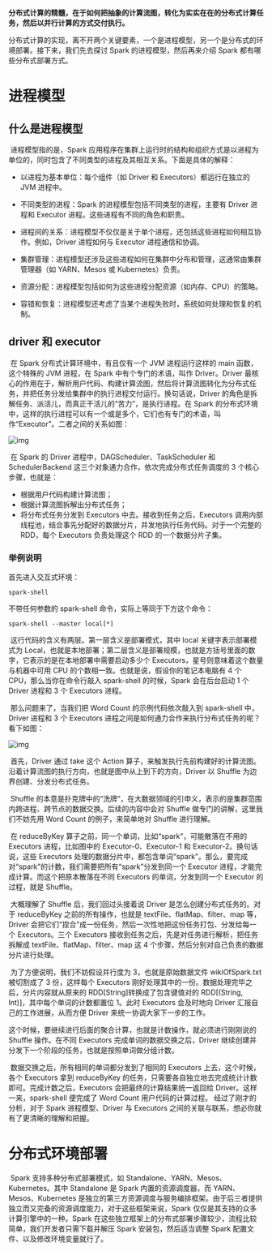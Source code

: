 ​	**分布式计算的精髓，在于如何把抽象的计算流图，转化为实实在在的分布式计算任务，然后以并行计算的方式交付执行。**

​	分布式计算的实现，离不开两个关键要素，一个是进程模型，另一个是分布式的环境部署。接下来，我们先去探讨 Spark 的进程模型，然后再来介绍 Spark 都有哪些分布式部署方式。

# 进程模型

## 什么是进程模型

​	进程模型指的是，Spark 应用程序在集群上运行时的结构和组织方式是以进程为单位的，同时包含了不同类型的进程及其相互关系。下面是具体的解释：

- 以进程为基本单位：每个组件（如 Driver 和 Executors）都运行在独立的 JVM 进程中。

- 不同类型的进程：Spark 的进程模型包括不同类型的进程，主要有 Driver 进程和 Executor 进程。这些进程有不同的角色和职责。

- 进程间的关系：进程模型不仅仅是关于单个进程，还包括这些进程如何相互协作。例如，Driver 进程如何与 Executor 进程通信和协调。

- 集群管理：进程模型还涉及这些进程如何在集群中分布和管理，这通常由集群管理器（如 YARN、Mesos 或 Kubernetes）负责。
- 资源分配：进程模型包括如何为这些进程分配资源（如内存、CPU）的策略。
- 容错和恢复：进程模型还考虑了当某个进程失败时，系统如何处理和恢复的机制。

## driver 和 executor

​	在 Spark 分布式计算环境中，有且仅有一个 JVM 进程运行这样的 main 函数，这个特殊的 JVM 进程，在 Spark 中有个专门的术语，叫作 Driver。Driver 最核心的作用在于，解析用户代码、构建计算流图，然后将计算流图转化为分布式任务，并把任务分发给集群中的执行进程交付运行。换句话说，Driver 的角色是拆解任务、派活儿，而真正干活儿的“苦力”，是执行进程。在 Spark 的分布式环境中，这样的执行进程可以有一个或是多个，它们也有专门的术语，叫作“Executor”。二者之间的关系如图：

![img](https://static001.geekbang.org/resource/image/de/36/de80376be9c39600ab7c4cc109c8f336.jpg?wh=1920x1503)

​	在 Spark 的 Driver 进程中，DAGScheduler、TaskScheduler 和 SchedulerBackend 这三个对象通力合作，依次完成分布式任务调度的 3 个核心步骤，也就是：

 - 根据用户代码构建计算流图；
 -  根据计算流图拆解出分布式任务；
 -  将分布式任务分发到 Executors 中去。接收到任务之后，Executors 调用内部线程池，结合事先分配好的数据分片，并发地执行任务代码。对于一个完整的 RDD，每个 Executors 负责处理这个 RDD 的一个数据分片子集。

### 举例说明

首先进入交互式环境：

```
spark-shell
```

不带任何参数的 spark-shell 命令，实际上等同于下方这个命令：

```
spark-shell --master local[*]
```

​	这行代码的含义有两层。第一层含义是部署模式，其中 local 关键字表示部署模式为 Local，也就是本地部署；第二层含义是部署规模，也就是方括号里面的数字，它表示的是在本地部署中需要启动多少个 Executors，星号则意味着这个数量与机器中可用 CPU 的个数相一致。也就是说，假设你的笔记本电脑有 4 个 CPU，那么当你在命令行敲入 spark-shell 的时候，Spark 会在后台启动 1 个 Driver 进程和 3 个 Executors 进程。

​	那么问题来了，当我们把 Word Count 的示例代码依次敲入到 spark-shell 中，Driver 进程和 3 个 Executors 进程之间是如何通力合作来执行分布式任务的呢？看下如图：

![img](https://static001.geekbang.org/resource/image/b0/22/b05139c82a7882a5b3b3074f3be50d22.jpg?wh=1920x952)

​	首先，Driver 通过 take 这个 Action 算子，来触发执行先前构建好的计算流图。沿着计算流图的执行方向，也就是图中从上到下的方向，Driver 以 Shuffle 为边界创建、分发分布式任务。

​	Shuffle 的本意是扑克牌中的“洗牌”，在大数据领域的引申义，表示的是集群范围内跨进程、跨节点的数据交换。后续的内容中会对 Shuffle 做专门的讲解，这里我们不妨先用 Word Count 的例子，来简单地对 Shuffle 进行理解。

​	在 reduceByKey 算子之前，同一个单词，比如“spark”，可能散落在不用的 Executors 进程，比如图中的 Executor-0、Executor-1 和 Executor-2。换句话说，这些 Executors 处理的数据分片中，都包含单词“spark”。那么，要完成对“spark”的计数，我们需要把所有“spark”分发到同一个 Executor 进程，才能完成计算。而这个把原本散落在不同 Executors 的单词，分发到同一个 Executor 的过程，就是 Shuffle。

​	大概理解了 Shuffle 后，我们回过头接着说 Driver 是怎么创建分布式任务的。对于 reduceByKey 之前的所有操作，也就是 textFile、flatMap、filter、map 等，Driver 会把它们“捏合”成一份任务，然后一次性地把这份任务打包、分发给每一个 Executors。三个 Executors 接收到任务之后，先是对任务进行解析，把任务拆解成 textFile、flatMap、filter、map 这 4 个步骤，然后分别对自己负责的数据分片进行处理。

​	为了方便说明，我们不妨假设并行度为 3，也就是原始数据文件 wikiOfSpark.txt 被切割成了 3 份，这样每个 Executors 刚好处理其中的一份。数据处理完毕之后，分片内容就从原来的 RDD[String]转换成了包含键值对的 RDD[(String, Int)]，其中每个单词的计数都置位 1。此时 Executors 会及时地向 Driver 汇报自己的工作进展，从而方便 Driver 来统一协调大家下一步的工作。

​	这个时候，要继续进行后面的聚合计算，也就是计数操作，就必须进行刚刚说的 Shuffle 操作。在不同 Executors 完成单词的数据交换之后，Driver 继续创建并分发下一个阶段的任务，也就是按照单词做分组计数。

​	数据交换之后，所有相同的单词都分发到了相同的 Executors 上去，这个时候，各个 Executors 拿到 reduceByKey 的任务，只需要各自独立地去完成统计计数即可。完成计数之后，Executors 会把最终的计算结果统一返回给 Driver。这样一来，spark-shell 便完成了 Word Count 用户代码的计算过程。	经过了刚才的分析，对于 Spark 进程模型、Driver 与 Executors 之间的关联与联系，想必你就有了更清晰的理解和把握。

# 分布式环境部署

​	Spark 支持多种分布式部署模式，如 Standalone、YARN、Mesos、Kubernetes。其中 Standalone 是 Spark 内置的资源调度器，而 YARN、Mesos、Kubernetes 是独立的第三方资源调度与服务编排框架。由于后三者提供独立而又完备的资源调度能力，对于这些框架来说，Spark 仅仅是其支持的众多计算引擎中的一种。Spark 在这些独立框架上的分布式部署步骤较少，流程比较简单，我们开发者只需下载并解压 Spark 安装包，然后适当调整 Spark 配置文件、以及修改环境变量就行了。

